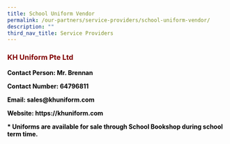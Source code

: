 ```yaml
---
title: School Uniform Vendor
permalink: /our-partners/service-providers/school-uniform-vendor/
description: ""
third_nav_title: Service Providers
---
```

<h3><span style="color: #800000;">KH Uniform Pte Ltd</span></h3>
<p><span style="color: #000000;"><strong>Contact Person: Mr. Brennan</strong></span></p>
<p><span style="color: #000000;"><strong>Contact Number: 64796811</strong></span></p>
<p><span style="color: #000000;"><strong>Email: <a style="color: #000000;">sales@khuniform.com</a></strong></span></p>
<p><span style="color: #000000;"><strong>Website: https://khuniform.com</strong></span></p>
<p><span style="color: #000000;"><strong>* Uniforms are available for sale through School Bookshop during school term time.</strong></span></p>